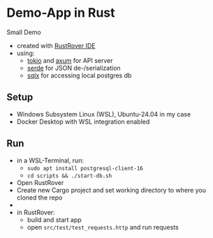 # Demo-App in Rust

Small Demo 
- created with [RustRover IDE](https://www.jetbrains.com/de-de/rust/)
- using:
  - [tokio](https://github.com/tokio-rs/tokio) and [axum](https://github.com/tokio-rs/axum) for API server
  - [serde](https://github.com/serde-rs/serde) for JSON de-/serialization
  - [sqlx](https://github.com/launchbadge/sqlx) for accessing local postgres db

## Setup
- Windows Subsystem Linux (WSL), Ubuntu-24.04 in my case
- Docker Desktop with WSL integration enabled

## Run
- in a WSL-Terminal, run:
  - `sudo apt install postgresql-client-16`
  - `cd scripts && ./start-db.sh`
- Open RustRover
- Create new Cargo project and set working directory to where you cloned the repo
- 
- in RustRover:
  - build and start app
  - open `src/test/test_requests.http` and run requests